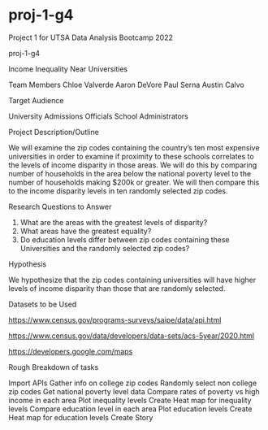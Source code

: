# proj-1-g4
Project 1 for UTSA Data Analysis Bootcamp 2022


proj-1-g4

Income Inequality Near Universities

Team Members
Chloe Valverde
Aaron DeVore
Paul Serna
Austin Calvo

Target Audience

University Admissions Officials
School Administrators

Project Description/Outline

We will examine the zip codes containing the country’s ten most expensive universities in order to examine if proximity to these schools correlates to the levels of income disparity in those areas. We will do this by comparing number of households in the area below the national poverty level to the number of households making $200k or greater. We will then compare this to the income disparity levels in ten randomly selected zip codes.

Research Questions to Answer

1. What are the areas with the greatest levels of disparity?
2. What areas have the greatest equality?
3. Do education levels differ between zip codes containing these Universities and the randomly selected zip codes?

Hypothesis

We hypothesize that the zip codes containing universities will have higher levels of income disparity than those that are randomly selected.


Datasets to be Used

https://www.census.gov/programs-surveys/saipe/data/api.html

https://www.census.gov/data/developers/data-sets/acs-5year/2020.html

https://developers.google.com/maps


Rough Breakdown of tasks

Import APIs
Gather info on college zip codes
Randomly select non college zip codes
Get national poverty level data
Compare rates of poverty vs high income in each area
Plot inequality levels
Create Heat map for inequality levels
Compare education level in each area
Plot education levels
Create Heat map for education levels
Create Story
